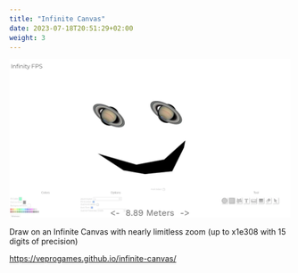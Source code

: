 ```yaml
---
title: "Infinite Canvas"
date: 2023-07-18T20:51:29+02:00
weight: 3
---
```


![Screenshot, Cursed Smile](screenshot.webp)

Draw on an Infinite Canvas with nearly limitless zoom (up to x1e308 with 15 digits of precision)

https://veprogames.github.io/infinite-canvas/